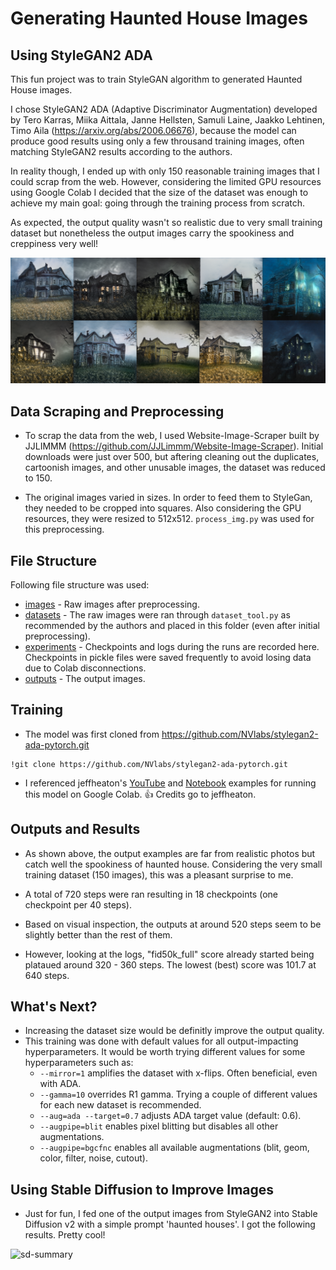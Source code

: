 # Generating Haunted House Images
## Using StyleGAN2 ADA

This fun project was to train StyleGAN algorithm to generated Haunted House images. 

I chose StyleGAN2 ADA (Adaptive Discriminator Augmentation) developed by Tero Karras, Miika Aittala, Janne Hellsten, Samuli Laine, Jaakko Lehtinen, Timo Aila (https://arxiv.org/abs/2006.06676), because the model can produce good results using only a few throusand training images, often matching StyleGAN2 results according to the authors.

In reality though, I ended up with only 150 reasonable training images that I could scrap from the web. However, considering the limited GPU resources using Google Colab I decided that the size of the dataset was enough to achieve my main goal: going through the training process from scratch. 

As expected, the output quality wasn't so realistic due to very small training dataset but nonetheless the output images carry the spookiness and creppiness very well! 

![output-summary](https://github.com/sooolee/StyleGAN2-haunted-house/blob/main/images-readme/output-summary.png)

## Data Scraping and Preprocessing

* To scrap the data from the web, I used Website-Image-Scraper built by JJLIMMM (https://github.com/JJLimmm/Website-Image-Scraper). Initial downloads were just over 500, but aftering cleaning out the duplicates, cartoonish images, and other unusable images, the dataset was reduced to 150. 

* The original images varied in sizes. In order to feed them to StyleGan, they needed to be cropped into squares. Also considering the GPU resources, they were resized to 512x512. `process_img.py` was used for this preprocessing. 

## File Structure

Following file structure was used:

- [images](https://drive.google.com/drive/folders/1UQyKToqd3XU2Yf6ymu-aNFf2ceqmWM3q) - Raw images after preprocessing.
- [datasets](https://drive.google.com/drive/folders/1-5GiS5e4QFuYVsXKvHJPj4yW-MSEIULg) - The raw images were ran through `dataset_tool.py` as recommended by the authors and placed in this folder (even after initial preprocessing).
- [experiments](https://drive.google.com/drive/folders/1-XlNSwj17wK2hzY6bM9cOOKlo8LqFtJR) - Checkpoints and logs during the runs are recorded here. Checkpoints in pickle files were saved frequently to avoid losing data due to Colab disconnections.
- [outputs](https://drive.google.com/drive/folders/1g_JlKig0IzLOitaiaTgyufpXv-y1q5vb) - The output images.

## Training

- The model was first cloned from https://github.com/NVlabs/stylegan2-ada-pytorch.git

```
!git clone https://github.com/NVlabs/stylegan2-ada-pytorch.git
```

- I referenced jeffheaton's [YouTube](https://www.youtube.com/watch?v=L3JLzoe-dJU) and [Notebook](https://github.com/jeffheaton/present/blob/master/youtube/gan/colab_gan_train.ipynb) examples for running this model on Google Colab. :thumbsup: Credits go to jeffheaton.

## Outputs and Results

- As shown above, the output examples are far from realistic photos but catch well the spookiness of haunted house. Considering the very small training dataset (150 images), this was a pleasant surprise to me. 

- A total of 720 steps were ran resulting in 18 checkpoints (one checkpoint per 40 steps).

- Based on visual inspection, the outputs at around 520 steps seem to be slightly better than the rest of them. 

- However, looking at the logs, "fid50k_full" score already started being plataued around 320 - 360 steps. The lowest (best) score was 101.7 at 640 steps.

## What's Next?

- Increasing the dataset size would be definitly improve the output quality. 
- This training was done with default values for all output-impacting hyperparameters. It would be worth trying different values for some hyperparameters such as:
    - `--mirror=1` amplifies the dataset with x-flips. Often beneficial, even with ADA.
    - `--gamma=10` overrides R1 gamma. Trying a couple of different values for each new dataset is recommended.
    - `--aug=ada --target=0.7` adjusts ADA target value (default: 0.6).
    - `--augpipe=blit` enables pixel blitting but disables all other augmentations.
    - `--augpipe=bgcfnc` enables all available augmentations (blit, geom, color, filter, noise, cutout).

## Using Stable Diffusion to Improve Images

- Just for fun, I fed one of the output images from StyleGAN2 into Stable Diffusion v2 with a simple prompt 'haunted houses'. I got the following results. Pretty cool!

![sd-summary](https://github.com/sooolee/StyleGAN2-haunted-house/blob/main/images-readme/sd-summary.png)